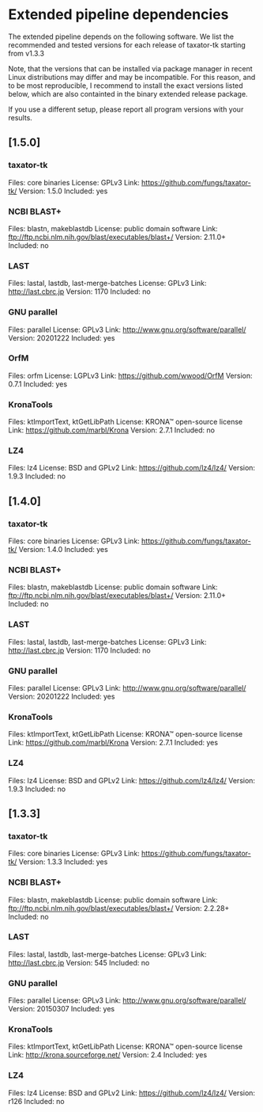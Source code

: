 # Extended pipeline dependencies

The extended pipeline depends on the following software. We list the recommended
and tested versions for each release of taxator-tk starting from v1.3.3

Note, that the versions that can be installed via package manager in recent
Linux distributions may differ and may be incompatible. For this reason, and to
be most reproducible, I recommend to install the exact versions listed below,
which are also containted in the binary extended release package.

If you use a different setup, please report all program versions with your
results.

## [1.5.0]

### taxator-tk
Files: core binaries
License: GPLv3
Link: https://github.com/fungs/taxator-tk/
Version: 1.5.0
Included: yes

### NCBI BLAST+
Files: blastn, makeblastdb
License: public domain software
Link: ftp://ftp.ncbi.nlm.nih.gov/blast/executables/blast+/
Version: 2.11.0+
Included: no

### LAST
Files: lastal, lastdb, last-merge-batches
License: GPLv3
Link: http://last.cbrc.jp
Version: 1170
Included: no

### GNU parallel
Files: parallel
License: GPLv3
Link: http://www.gnu.org/software/parallel/
Version: 20201222
Included: yes

### OrfM
Files: orfm
License: LGPLv3
Link: https://github.com/wwood/OrfM
Version: 0.7.1
Included: yes

### KronaTools
Files: ktImportText, ktGetLibPath
License: KRONA™ open-source license
Link: https://github.com/marbl/Krona
Version: 2.7.1
Included: no

### LZ4
Files: lz4
License: BSD and GPLv2
Link: https://github.com/lz4/lz4/
Version: 1.9.3
Included: no

## [1.4.0]

### taxator-tk
Files: core binaries
License: GPLv3
Link: https://github.com/fungs/taxator-tk/
Version: 1.4.0
Included: yes

### NCBI BLAST+
Files: blastn, makeblastdb
License: public domain software
Link: ftp://ftp.ncbi.nlm.nih.gov/blast/executables/blast+/
Version: 2.11.0+
Included: no

### LAST
Files: lastal, lastdb, last-merge-batches
License: GPLv3
Link: http://last.cbrc.jp
Version: 1170
Included: no

### GNU parallel
Files: parallel
License: GPLv3
Link: http://www.gnu.org/software/parallel/
Version: 20201222
Included: yes

### KronaTools
Files: ktImportText, ktGetLibPath
License: KRONA™ open-source license
Link: https://github.com/marbl/Krona
Version: 2.7.1
Included: yes

### LZ4
Files: lz4
License: BSD and GPLv2
Link: https://github.com/lz4/lz4/
Version: 1.9.3
Included: no

## [1.3.3]

### taxator-tk
Files: core binaries
License: GPLv3
Link: https://github.com/fungs/taxator-tk/
Version: 1.3.3
Included: yes

### NCBI BLAST+
Files: blastn, makeblastdb
License: public domain software
Link: ftp://ftp.ncbi.nlm.nih.gov/blast/executables/blast+/
Version: 2.2.28+
Included: no

### LAST
Files: lastal, lastdb, last-merge-batches
License: GPLv3
Link: http://last.cbrc.jp
Version: 545
Included: no

### GNU parallel
Files: parallel
License: GPLv3
Link: http://www.gnu.org/software/parallel/
Version: 20150307
Included: yes

### KronaTools
Files: ktImportText, ktGetLibPath
License: KRONA™ open-source license
Link: http://krona.sourceforge.net/
Version: 2.4
Included: yes

### LZ4
Files: lz4
License: BSD and GPLv2
Link: https://github.com/lz4/lz4/
Version: r126
Included: no
